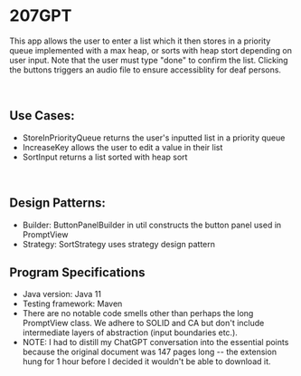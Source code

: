 # 207GPT

This app allows the user to enter a list which it then stores in a priority queue implemented with a max heap, 
or sorts with heap stort depending on user input. Note that the user must type "done" to confirm the list. Clicking 
the buttons triggers an audio file to ensure accessiblity for deaf persons.

<br/>
<h2>Use Cases:</h2>
<ul>
  <li>StoreInPriorityQueue returns the user's inputted list in a priority queue</li>
  <li>IncreaseKey allows the user to edit a value in their list</li>
  <li>SortInput returns a list sorted with heap sort</li>
</ul>

<br />
<h2>Design Patterns:</h2>
<ul>
  <li>Builder: ButtonPanelBuilder in util constructs the button panel used in PromptView</li>
  <li>Strategy: SortStrategy uses strategy design pattern</li>
</ul>

<h2>Program Specifications</h2>
<ul>
  <li>Java version: Java 11</li>
  <li>Testing framework: Maven</li>
  <li>
    There are no notable code smells other than perhaps the long PromptView class. We adhere to SOLID and CA but 
    don't include intermediate layers of abstraction (input boundaries etc.).
  </li>
  <li>NOTE: I had to distill my ChatGPT conversation into the essential points because the original document
    was 147 pages long -- the extension hung for 1 hour before I decided it wouldn't be able to download it.
  </li>
</ul>
